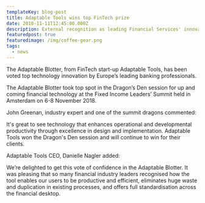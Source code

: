 ```yaml
---
templateKey: blog-post
title: Adaptable Tools wins top FinTech prize
date: 2018-11-11T12:45:00.000Z
description: External recognition as leading Financial Services' innovator
featuredpost: true
featuredimage: /img/coffee-gear.png
tags:
  - news
---
```

The Adaptable Blotter, from FinTech start-up Adaptable Tools, has been voted top technology innovation by Europe’s leading banking professionals. 

The Adaptable Blotter took top spot in the Dragon’s Den session for up and coming financial technology at the Fixed Income Leaders’ Summit held in Amsterdam on 6-8 November 2018. 

John Greenan, industry expert and one of the summit dragons commented:  

It's great to see technology that enhances operational and developmental productivity through excellence in design and implementation. Adaptable Tools won the Dragon's Den session and will continue to win for their clients.

Adaptable Tools CEO, Danielle Nagler added: 

We’re delighted to get this vote of confidence in the Adaptable Blotter.  It was pleasing that so many financial industry leaders recognised how the tool enables our users to be productive and efficient, eliminates huge waste and duplication in existing processes, and offers full standardisation across the financial desktop.
